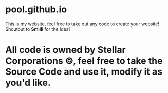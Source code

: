 # pool.github.io
This is my website, feel free to take out any code to create your website!
Shoutout to **Smilli** for the Idea!
# All code is owned by Stellar Corporations ©, feel free to take the Source Code and use it, modify it as you'd like.
